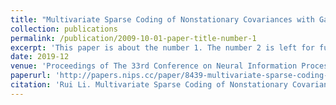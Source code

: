 ```yaml
---
title: "Multivariate Sparse Coding of Nonstationary Covariances with Gaussian Processes"
collection: publications
permalink: /publication/2009-10-01-paper-title-number-1
excerpt: 'This paper is about the number 1. The number 2 is left for future work.'
date: 2019-12
venue: 'Proceedings of The 33rd Conference on Neural Information Processing Systems (NeurIPS 2019)'
paperurl: 'http://papers.nips.cc/paper/8439-multivariate-sparse-coding-of-nonstationary-covariances-with-gaussian-processes.pdf'
citation: 'Rui Li. Multivariate Sparse Coding of Nonstationary Covariances with Gaussian Processes In: Proceedings of The 33rd Conference on Neural Information Processing Systems (NeurIPS 2019).'
---
```

